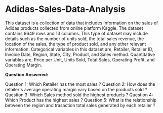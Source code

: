# Adidas-Sales-Data-Analysis

This dataset is a collection of data that includes information on the sales of Adidas products collected from online platform Kaggle. The dataset contains 9649 rows and 13 columns. This type of dataset may include details such as the number of units sold, the total sales revenue, the location of the sales, the type of product sold, and any other relevant information. Categorical variables in this dataset are, Retailer, Retailer ID, Invoice Date, Region, State, City, Product, and Sales method. Quantitative variables are, Price per Unit, Units Sold, Total Sales, Operating Profit, and Operating Margin.

**Question Answered:**

Question 1: Which Retailer has the most sales ?
Question 2: How does the retailer's average operating margin vary based on the products sold ?
Question 3: Which Sales method sold the highest products ?
Question 4: Which Product has the highest sales ?
Question 5: What is the relationship between the region and trasaction total sales generated by each retailer ?


